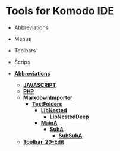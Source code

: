 # Tools for Komodo IDE  
* Abbreviations  
* Menus  
* Toolbars  
* Scrips  



* __[Abbreviations](Abbreviations)__  
	* __[JAVASCRIPT](Abbreviations/JAVASCRIPT)__  
	* __[PHP](Abbreviations/PHP)__  
	* __[MarkdownImporter](Scripts/LANGUAGE/Markdown/MarkdownImporter)__  
		* __[TestFolders](Scripts/LANGUAGE/Markdown/MarkdownImporter/Test/TestFolders)__  
			* __[LibNested](Scripts/LANGUAGE/Markdown/MarkdownImporter/Test/TestFolders/Lib/LibNested)__  
				* __[LibNestedDeep](Scripts/LANGUAGE/Markdown/MarkdownImporter/Test/TestFolders/Lib/LibNested/Lib/LibNestedDeep)__  
			* __[MainA](Scripts/LANGUAGE/Markdown/MarkdownImporter/Test/TestFolders/MainA)__  
				* __[SubA](Scripts/LANGUAGE/Markdown/MarkdownImporter/Test/TestFolders/MainA/SubA)__  
					* __[SubSubA](Scripts/LANGUAGE/Markdown/MarkdownImporter/Test/TestFolders/MainA/SubA/SubSubA)__  
	* __[Toolbar_20-Edit](Toolbars/Toolbar_20-Edit)__  

  